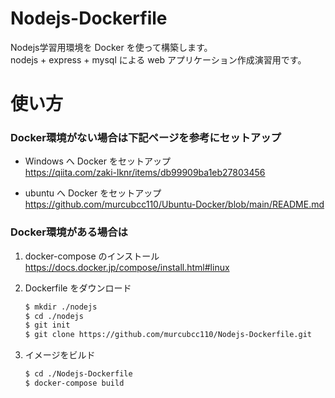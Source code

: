 # Nodejs-Dockerfile
Nodejs学習用環境を Docker を使って構築します。  
nodejs + express + mysql による web アプリケーション作成演習用です。


# 使い方

### Docker環境がない場合は下記ページを参考にセットアップ

- Windows へ Docker をセットアップ  
  https://qiita.com/zaki-lknr/items/db99909ba1eb27803456

- ubuntu へ Docker をセットアップ  
  https://github.com/murcubcc110/Ubuntu-Docker/blob/main/README.md

### Docker環境がある場合は

1. docker-compose のインストール  
  https://docs.docker.jp/compose/install.html#linux

1. Dockerfile をダウンロード
   ```bash
   $ mkdir ./nodejs
   $ cd ./nodejs
   $ git init
   $ git clone https://github.com/murcubcc110/Nodejs-Dockerfile.git
   ```

1. イメージをビルド
   ```bash
   $ cd ./Nodejs-Dockerfile
   $ docker-compose build
   ```

